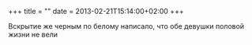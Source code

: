 +++
title = ""
date = 2013-02-21T15:14:00+02:00
+++

Вскрытие же черным по белому написало, что обе девушки половой жизни не вели


